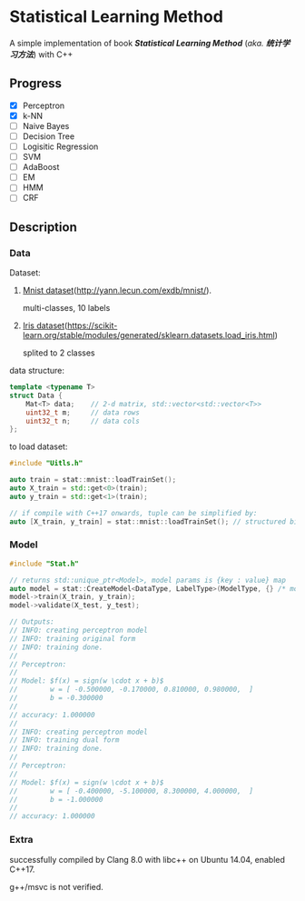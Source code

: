 # Statistical Learning Method

A simple implementation of book ***Statistical Learning Method*** (*aka.* ***统计学习方法***) with C++

## Progress

- [x] Perceptron
- [x] k-NN
- [ ] Naive Bayes
- [ ] Decision Tree
- [ ] Logisitic Regression
- [ ] SVM
- [ ] AdaBoost
- [ ] EM
- [ ] HMM
- [ ] CRF

## Description

### Data

Dataset:

1. [Mnist dataset](./data/mnist/)(http://yann.lecun.com/exdb/mnist/).

    multi-classes, 10 labels

2. [Iris dataset](./data/iris/)(https://scikit-learn.org/stable/modules/generated/sklearn.datasets.load_iris.html)

    splited to 2 classes

data structure:

```cpp
template <typename T>
struct Data {
    Mat<T> data;    // 2-d matrix, std::vector<std::vector<T>>
    uint32_t m;     // data rows
    uint32_t n;     // data cols
};
```

to load dataset:

```C++
#include "Uitls.h"

auto train = stat::mnist::loadTrainSet();
auto X_train = std::get<0>(train);
auto y_train = std::get<1>(train);

// if compile with C++17 onwards, tuple can be simplified by:
auto [X_train, y_train] = stat::mnist::loadTrainSet(); // structured binding
```

### Model

```cpp
#include "Stat.h"

// returns std::unique_ptr<Model>, model params is {key : value} map
auto model = stat::CreateModel<DataType, LabelType>(ModelType, {} /* model params */);
model->train(X_train, y_train);
model->validate(X_test, y_test);

// Outputs:
// INFO: creating perceptron model
// INFO: training original form
// INFO: training done.
//
// Perceptron:
//
// Model: $f(x) = sign(w \cdot x + b)$
//        w = [ -0.500000, -0.170000, 0.810000, 0.980000,  ]
//        b = -0.300000
//
// accuracy: 1.000000
//
// INFO: creating perceptron model
// INFO: training dual form
// INFO: training done.
//
// Perceptron:
//
// Model: $f(x) = sign(w \cdot x + b)$
//        w = [ -0.400000, -5.100000, 8.300000, 4.000000,  ]
//        b = -1.000000
//
// accuracy: 1.000000
```

### Extra

successfully compiled by Clang 8.0 with libc++ on Ubuntu 14.04, enabled C++17.

g++/msvc is not verified.
